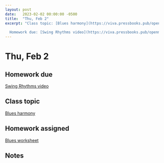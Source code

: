 ```yaml
---
layout: post
date:   2023-02-02 00:00:00 -0500
title:  "Thu, Feb 2"
excerpt: "Class topic: [Blues harmony](https://viva.pressbooks.pub/openmusictheory/chapter/chord-symbols/)
  
  Homework due: [Swing Rhythms video](https://viva.pressbooks.pub/openmusictheory/chapter/swing-rhythms/#assignments)"
---
```


# Thu, Feb 2

## Homework due

[Swing Rhythms video](https://viva.pressbooks.pub/openmusictheory/chapter/swing-rhythms/#assignments)

## Class topic

[Blues harmony](https://viva.pressbooks.pub/openmusictheory/chapter/chord-symbols/)

## Homework assigned

[Blues worksheet](https://viva.pressbooks.pub/openmusictheory/chapter/blues-harmony/#assignments)

## Notes

